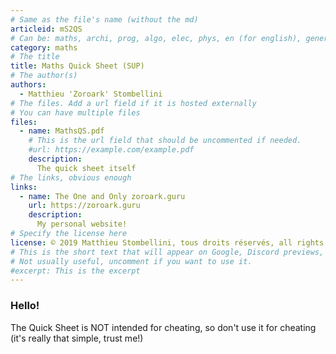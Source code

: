 ```yaml
---
# Same as the file's name (without the md)
articleid: mS2QS
# Can be: maths, archi, prog, algo, elec, phys, en (for english), general
category: maths
# The title
title: Maths Quick Sheet (SUP)
# The author(s)
authors:
  - Matthieu 'Zoroark' Stombellini
# The files. Add a url field if it is hosted externally
# You can have multiple files
files:
  - name: MathsQS.pdf
    # This is the url field that should be uncommented if needed.
    #url: https://example.com/example.pdf
    description:
      The quick sheet itself
# The links, obvious enough
links:
  - name: The One and Only zoroark.guru
    url: https://zoroark.guru
    description:
      My personal website!
# Specify the license here
license: © 2019 Matthieu Stombellini, tous droits réservés, all rights reserved
# This is the short text that will appear on Google, Discord previews, etc ...
# Not usually useful, uncomment if you want to use it.
#excerpt: This is the excerpt
---
```


<!-- Try to start at ### and not just #
     You can either host a PDF and put the content there, or write the content
     in markdown and put it there
-->
### Hello!

The Quick Sheet is NOT intended for cheating, so don't use it for cheating (it's
really that simple, trust me!)